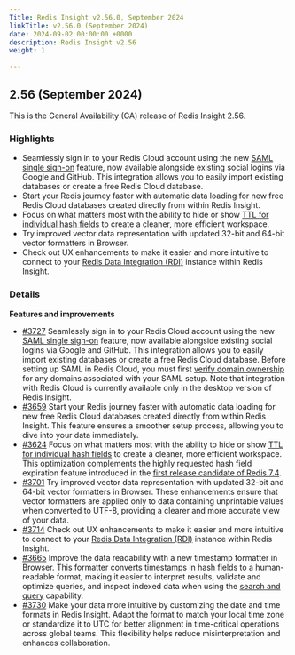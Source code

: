 ```yaml
---
Title: Redis Insight v2.56.0, September 2024
linkTitle: v2.56.0 (September 2024)
date: 2024-09-02 00:00:00 +0000
description: Redis Insight v2.56
weight: 1

---
```

## 2.56 (September 2024)
This is the General Availability (GA) release of Redis Insight 2.56.

### Highlights
- Seamlessly sign in to your Redis Cloud account using the new [SAML single sign-on](https://redis.io/docs/latest/operate/rc/security/access-control/saml-sso/) feature, now available alongside existing social logins via Google and GitHub. This integration allows you to easily import existing databases or create a free Redis Cloud database.
- Start your Redis journey faster with automatic data loading for new free Redis Cloud databases created directly from within Redis Insight.
- Focus on what matters most with the ability to hide or show [TTL for individual hash fields](https://redis.io/docs/latest/develop/data-types/hashes/?utm_source=redisinsight&utm_medium=release_notes&utm_campaign=2.52#field-expiration) to create a cleaner, more efficient workspace.
- Try improved vector data representation with updated 32-bit and 64-bit vector formatters in Browser.
- Check out UX enhancements to make it easier and more intuitive to connect to your [Redis Data Integration (RDI)](https://redis.io/data-integration/?utm_source=redisinsight&utm_medium=repository&utm_campaign=release_notes) instance within Redis Insight.


### Details

**Features and improvements**
- [#3727](https://github.com/RedisInsight/RedisInsight/pull/3727) Seamlessly sign in to your Redis Cloud account using the new [SAML single sign-on](https://redis.io/docs/latest/operate/rc/security/access-control/saml-sso/) feature, now available alongside existing social logins via Google and GitHub. This integration allows you to easily import existing databases or create a free Redis Cloud database. Before setting up SAML in Redis Cloud, you must first [verify domain ownership](https://redis.io/docs/latest/operate/rc/security/access-control/saml-sso/?utm_source=redisinsight&utm_medium=repository&utm_campaign=release_notes) for any domains associated with your SAML setup. Note that integration with Redis Cloud is currently available only in the desktop version of Redis Insight.
- [#3659](https://github.com/RedisInsight/RedisInsight/pull/3659) Start your Redis journey faster with automatic data loading for new free Redis Cloud databases created directly from within Redis Insight. This feature ensures a smoother setup process, allowing you to dive into your data immediately.
- [#3624](https://github.com/RedisInsight/RedisInsight/pull/3624) Focus on what matters most with the ability to hide or show [TTL for individual hash fields](https://redis.io/docs/latest/develop/data-types/hashes/?utm_source=redisinsight&utm_medium=release_notes&utm_campaign=2.52#field-expiration) to create a cleaner, more efficient workspace. This optimization complements the highly requested hash field expiration feature introduced in the [first release candidate of Redis 7.4](https://github.com/redis-stack/redis-stack/releases/tag/v7.4.0-v0).
- [#3701](https://github.com/RedisInsight/RedisInsight/pull/3701) Try improved vector data representation with updated 32-bit and 64-bit vector formatters in Browser. These enhancements ensure that vector formatters are applied only to data containing unprintable values when converted to UTF-8, providing a clearer and more accurate view of your data.
- [#3714](https://github.com/RedisInsight/RedisInsight/pull/3714) Check out UX enhancements to make it easier and more intuitive to connect to your [Redis Data Integration (RDI)](https://redis.io/data-integration/?utm_source=redisinsight&utm_medium=repository&utm_campaign=release_notes) instance within Redis Insight.
- [#3665](https://github.com/RedisInsight/RedisInsight/pull/3665) Improve the data readability with a new timestamp formatter in Browser. This formatter converts timestamps in hash fields to a human-readable format, making it easier to interpret results, validate and optimize queries, and inspect indexed data when using the [search and query](https://redis.io/docs/latest/develop/interact/search-and-query/?utm_source=redisinsight&utm_medium=repository&utm_campaign=release_notes) capability.
- [#3730](https://github.com/RedisInsight/RedisInsight/pull/3730) Make your data more intuitive by customizing the date and time formats in Redis Insight. Adapt the format to match your local time zone or standardize it to UTC for better alignment in time-critical operations across global teams. This flexibility helps reduce misinterpretation and enhances collaboration.
